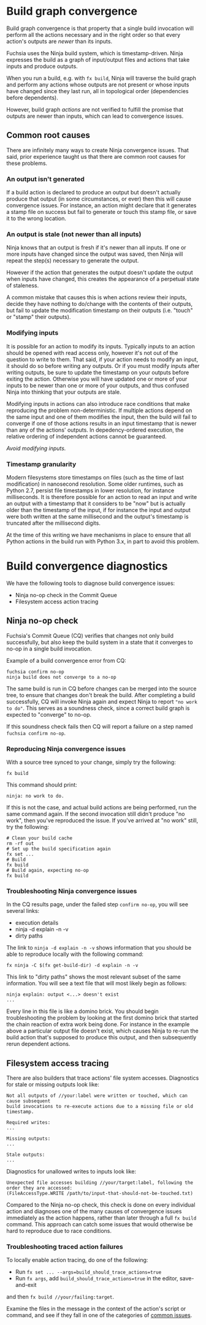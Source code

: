 # Build graph convergence

Build graph convergence is that property that a single build invocation will
perform all the actions necessary and in the right order so that every action's
outputs are _newer_ than its inputs.

Fuchsia uses the Ninja build system, which is timestamp-driven. Ninja expresses
the build as a graph of input/output files and actions that take inputs and
produce outputs.

When you run a build, e.g. with `fx build`, Ninja will traverse the build graph
and perform any actions whose outputs are not present or whose inputs have
changed since they last run, all in topological order (dependencies before
dependents).

However, build graph _actions_ are not verified to fulfill the promise that
outputs are newer than inputs, which can lead to convergence issues.

## Common root causes

There are infinitely many ways to create Ninja convergence issues. That said,
prior experience taught us that there are common root causes for these problems.

### An output isn't generated

If a build action is declared to produce an output but doesn't actually produce
that output (in some circumstances, or ever) then this will cause convergence
issues. For instance, an action might declare that it generates a stamp file on
success but fail to generate or touch this stamp file, or save it to the wrong
location.

### An output is stale (not newer than all inputs)

Ninja knows that an output is fresh if it's newer than all inputs. If one or
more inputs have changed since the output was saved, then Ninja will repeat the
step(s) necessary to generate the output.

However if the action that generates the output doesn't update the output when
inputs have changed, this creates the appearance of a perpetual state of
staleness.

A common mistake that causes this is when actions review their inputs, decide
they have nothing to do/change with the contents of their outputs, but fail to
update the modification timestamp on their outputs (i.e. "touch" or "stamp"
their outputs).

### Modifying inputs

It is possible for an action to modify its inputs. Typically inputs to an action
should be opened with read access only, however it's not out of the question to
write to them. That said, if your action needs to modify an input, it should do
so before writing any outputs. Or if you must modify inputs after writing
outputs, be sure to update the timestamp on your outputs before exiting the
action. Otherwise you will have updated one or more of your inputs to be newer
than one or more of your outputs, and thus confused Ninja into thinking that
your outputs are stale.

Modifying inputs in actions can also introduce race conditions that make
reproducing the problem non-deterministic. If multiple actions depend on the
same input and one of them modifies the input, then the build will fail to
converge if one of those actions results in an input timestamp that is newer
than any of the actions' outputs. In depedency-ordered execution, the relative
ordering of independent actions cannot be guaranteed.

_Avoid modifying inputs._

### Timestamp granularity

Modern filesystems store timestamps on files (such as the time of last
modification) in nanosecond resolution. Some older runtimes, such as Python 2.7,
persist file timestamps in lower resolution, for instance milliseconds. It is
therefore possible for an action to read an input and write an output with a
timestamp that it considers to be "now" but is actually older than the timestamp
of the input, if for instance the input and output were both written at the same
millisecond and the output's timestamp is truncated after the millisecond
digits.

At the time of this writing we have mechanisms in place to ensure that all
Python actions in the build run with Python 3.x, in part to avoid this problem.

# Build convergence diagnostics

We have the following tools to diagnose build convergence issues:

*   Ninja no-op check in the Commit Queue
*   Filesystem access action tracing

## Ninja no-op check

Fuchsia's Commit Queue (CQ) verifies that changes not only build successfully,
but also keep the build system in a state that it converges to no-op in a single
build invocation.

Example of a build convergence error from CQ:

```
fuchsia confirm no-op
ninja build does not converge to a no-op
```

The same build is run in CQ before changes can be merged into the source tree,
to ensure that changes don't break the build. After completing a build
successfully, CQ will invoke Ninja again and expect Ninja to report `"no work to
do"`. This serves as a soundness check, since a correct build graph is expected
to "converge" to no-op.

If this soundness check fails then CQ will report a failure on a step named
`fuchsia confirm no-op`.

### Reproducing Ninja convergence issues

With a source tree synced to your change, simply try the following:

```posix-terminal
fx build
```

This command should print:

```
ninja: no work to do.
```

If this is not the case, and actual build actions are being performed, run the
same command again. If the second invocation still didn't produce "no work",
then you've reproduced the issue. If you've arrived at "no work" still, try the
following:

```posix-terminal
# Clean your build cache
rm -rf out
# Set up the build specification again
fx set ...
# Build
fx build
# Build again, expecting no-op
fx build
```

### Troubleshooting Ninja convergence issues

In the CQ results page, under the failed step `confirm no-op`, you will see
several links:

*   execution details
*   ninja -d explain -n -v
*   dirty paths

The link to `ninja -d explain -n -v` shows information that you should be able
to reproduce locally with the following command:

```posix-terminal
fx ninja -C $(fx get-build-dir) -d explain -n -v
```

This link to "dirty paths" shows the most relevant subset of the same
information. You will see a text file that will most likely begin as follows:

```
ninja explain: output <...> doesn't exist
...
```

Every line in this file is like a domino brick. You should begin troubleshooting
the problem by looking at the first domino brick that started the chain reaction
of extra work being done. For instance in the example above a particular output
file doesn't exist, which causes Ninja to re-run the build action that's
supposed to produce this output, and then subsequently rerun dependent actions.

## Filesystem access tracing

There are also builders that trace actions' file system accesses.
Diagnostics for stale or missing outputs look like:

```
Not all outputs of //your:label were written or touched, which can cause subsequent
build invocations to re-execute actions due to a missing file or old timestamp.

Required writes:
...

Missing outputs:
...

Stale outputs:
...
```

Diagnostics for unallowed writes to inputs look like:

```
Unexpected file accesses building //your/target:label, following the order they are accessed:
(FileAccessType.WRITE /path/to/input-that-should-not-be-touched.txt)
```

Compared to the Ninja no-op check, this check is done on every individual action
and diagnoses one of the many causes of convergence issues immediately as the
action happens, rather than later through a full `fx build` command. This
approach can catch some issues that would otherwise be hard to reproduce due to
race conditions.

### Troubleshooting traced action failures

To locally enable action tracing, do one of the following:

*   Run `fx set ... --args=build_should_trace_actions=true`
*   Run `fx args`, add `build_should_trace_actions=true` in the editor,
    save-and-exit

and then `fx build //your/failing:target`.

Examine the files in the message in the context of the action's script or
command, and see if they fall in one of the categories of
[common issues](#common-root-causes).
